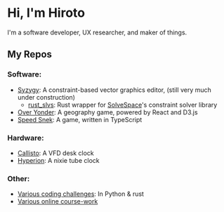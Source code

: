 # Hi, I'm Hiroto

I'm a software developer, UX researcher, and maker of things.

## My Repos

### Software:
- [Syzygy](https://github.com/thekakkun/syzygy): A constraint-based vector graphics editor, (still very much under construction)
  - [rust_slvs](https://github.com/thekakkun/rust_slvs): Rust wrapper for [SolveSpace](https://github.com/solvespace/solvespace)'s constraint solver library
- [Over Yonder](https://github.com/thekakkun/over-yonder): A geography game, powered by React and D3.js
- [Speed Snek](https://github.com/thekakkun/speed-snek): A game, written in TypeScript

### Hardware:
- [Callisto](https://github.com/thekakkun/Callisto): A VFD desk clock
- [Hyperion](https://github.com/thekakkun/Hyperion): A nixie tube clock

### Other:
- [Various coding challenges](https://github.com/thekakkun/coding_challenges): In Python & rust
- [Various online course-work](https://github.com/thekakkun/Online-Coursework)
